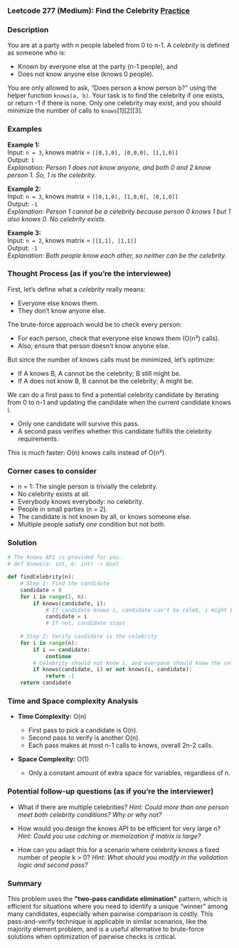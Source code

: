 ### Leetcode 277 (Medium): Find the Celebrity [Practice](https://leetcode.com/problems/find-the-celebrity)

### Description  
You are at a party with n people labeled from 0 to n-1. A *celebrity* is defined as someone who is:
- Known by everyone else at the party (n-1 people), and
- Does not know anyone else (knows 0 people).

You are only allowed to ask, “Does person a know person b?” using the helper function `knows(a, b)`. Your task is to find the celebrity if one exists, or return -1 if there is none. Only one celebrity may exist, and you should minimize the number of calls to `knows`[1][2][3].

### Examples  

**Example 1:**  
Input: `n = 3`, knows matrix = `[[0,1,0], [0,0,0], [1,1,0]]`  
Output: `1`  
*Explanation: Person 1 does not know anyone, and both 0 and 2 know person 1. So, 1 is the celebrity.*

**Example 2:**  
Input: `n = 3`, knows matrix = `[[0,1,0], [1,0,0], [0,1,0]]`  
Output: `-1`  
*Explanation: Person 1 cannot be a celebrity because person 0 knows 1 but 1 also knows 0. No celebrity exists.*

**Example 3:**  
Input: `n = 2`, knows matrix = `[[1,1], [1,1]]`  
Output: `-1`  
*Explanation: Both people know each other, so neither can be the celebrity.*

### Thought Process (as if you’re the interviewee)  
First, let’s define what a *celebrity* really means:
- Everyone else knows them.
- They don’t know anyone else.

The brute-force approach would be to check every person:
- For each person, check that everyone else knows them (O(n²) calls).
- Also, ensure that person doesn’t know anyone else.

But since the number of knows calls must be minimized, let’s optimize:
- If A knows B, A cannot be the celebrity; B still might be.
- If A does not know B, B cannot be the celebrity; A might be.

We can do a first pass to find a potential celebrity candidate by iterating from 0 to n-1 and updating the candidate when the current candidate knows i.
- Only one candidate will survive this pass.
- A second pass verifies whether this candidate fulfills the celebrity requirements.

This is much faster: O(n) knows calls instead of O(n²).

### Corner cases to consider  
- n = 1: The single person is trivially the celebrity.
- No celebrity exists at all.
- Everybody knows everybody: no celebrity.
- People in small parties (n = 2).
- The candidate is not known by all, or knows someone else.
- Multiple people satisfy *one* condition but not both.

### Solution

```python
# The knows API is provided for you.
# def knows(a: int, b: int) -> bool

def findCelebrity(n):
    # Step 1: Find the candidate
    candidate = 0
    for i in range(1, n):
        if knows(candidate, i):
            # If candidate knows i, candidate can't be celeb, i might be
            candidate = i
            # If not, candidate stays
    
    # Step 2: Verify candidate is the celebrity
    for i in range(n):
        if i == candidate:
            continue
        # Celebrity should not know i, and everyone should know the celebrity
        if knows(candidate, i) or not knows(i, candidate):
            return -1
    return candidate
```

### Time and Space complexity Analysis  

- **Time Complexity:** O(n)  
  - First pass to pick a candidate is O(n).
  - Second pass to verify is another O(n).
  - Each pass makes at most n-1 calls to knows, overall 2n-2 calls.

- **Space Complexity:** O(1)  
  - Only a constant amount of extra space for variables, regardless of n.

### Potential follow-up questions (as if you’re the interviewer)  

- What if there are multiple celebrities?
  *Hint: Could more than one person meet both celebrity conditions? Why or why not?*

- How would you design the knows API to be efficient for very large n?
  *Hint: Could you use caching or memoization if matrix is large?*

- How can you adapt this for a scenario where celebrity knows a fixed number of people k > 0?
  *Hint: What should you modify in the validation logic and second pass?*

### Summary
This problem uses the **"two-pass candidate elimination"** pattern, which is efficient for situations where you need to identify a unique “winner” among many candidates, especially when pairwise comparison is costly. This pass-and-verify technique is applicable in similar scenarios, like the majority element problem, and is a useful alternative to brute-force solutions when optimization of pairwise checks is critical.
